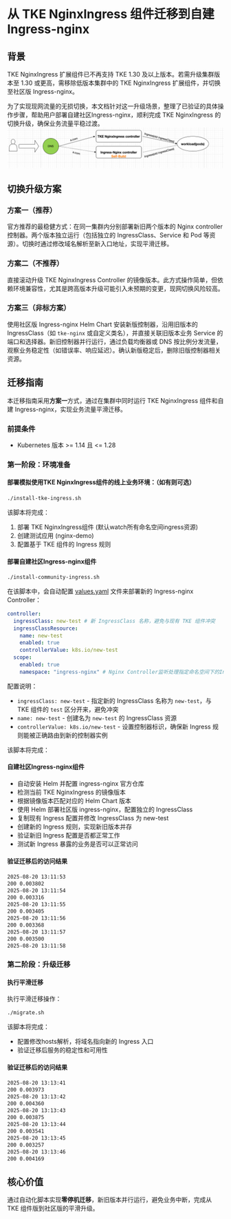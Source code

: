 # 从 TKE NginxIngress 组件迁移到自建 Ingress-nginx

## 背景
TKE NginxIngress 扩展组件已不再支持 TKE 1.30 及以上版本。若需升级集群版本至 1.30 或更高，需移除低版本集群中的 TKE NginxIngress 扩展组件，并切换至社区版 Ingress-nginx。

为了实现现网流量的无损切换，本文档针对这一升级场景，整理了已验证的具体操作步骤，帮助用户部署自建社区Ingress-nginx，顺利完成 TKE NginxIngress 的切换升级，确保业务流量平稳过渡。
![img.png](img.png)
## 切换升级方案

### 方案一（推荐）
官方推荐的最稳健方式：在同一集群内分别部署新旧两个版本的 Nginx controller 控制器。两个版本独立运行（包括独立的 IngressClass、Service 和 Pod 等资源）。切换时通过修改域名解析至新入口地址，实现平滑迁移。

### 方案二（不推荐）
直接滚动升级 TKE NginxIngress Controller 的镜像版本。此方式操作简单，但依赖环境兼容性，尤其是跨高版本升级可能引入未预期的变更，现网切换风险较高。

### 方案三（非标方案）
使用社区版 Ingress-nginx Helm Chart 安装新版控制器，沿用旧版本的 IngressClass（如 `tke-nginx` 或自定义类名），并直接关联旧版本业务 Service 的端口和选择器。新旧控制器并行运行，通过负载均衡器或 DNS 按比例分发流量，观察业务稳定性（如错误率、响应延迟）。确认新版稳定后，删除旧版控制器相关资源。

## 迁移指南
本迁移指南采用**方案一**方式，通过在集群中同时运行 TKE NginxIngress 组件和自建 Ingress-nginx，实现业务流量平滑迁移。

### 前提条件
- Kubernetes 版本 >= 1.14 且 <= 1.28


### 第一阶段：环境准备
#### 部署模拟使用TKE NginxIngress组件的线上业务环境：（如有则可选）
```bash
./install-tke-ingress.sh
```


该脚本将完成：
1. 部署 TKE NginxIngress组件 (默认watch所有命名空间ingress资源)
2. 创建测试应用 (nginx-demo)
3. 配置基于 TKE 组件的 Ingress 规则

#### 部署自建社区Ingress-nginx组件
```bash
./install-community-ingress.sh
```


在该脚本中，会自动配置 [values.yaml](file:///Users/tangtang/Desktop/Go/src/PlayBook-TKE/nginx-ingress->ingress-nginx/values.yaml) 文件来部署新的 Ingress-nginx Controller：

```yaml
controller:
  ingressClass: new-test # 新 IngressClass 名称，避免与现有 TKE 组件冲突
  ingressClassResource:
    name: new-test
    enabled: true
    controllerValue: k8s.io/new-test
  scope:  
    enabled: true
    namespace: "ingress-nginx" # Nginx Controller监听处理指定命名空间下的Ingress资源 (可选)
```


配置说明：
- `ingressClass: new-test` - 指定新的 IngressClass 名称为 `new-test`，与 TKE 组件的 `test` 区分开来，避免冲突
- `name: new-test` - 创建名为 `new-test` 的 IngressClass 资源
- `controllerValue: k8s.io/new-test` - 设置控制器标识，确保新 Ingress 规则能被正确路由到新的控制器实例

该脚本将完成：

#### 自建社区Ingress-nginx组件
- 自动安装 Helm 并配置 ingress-nginx 官方仓库
- 检测当前 TKE NginxIngress 的镜像版本
- 根据镜像版本匹配对应的 Helm Chart 版本
- 使用 Helm 部署社区版 ingress-nginx，配置独立的 IngressClass
- 复制现有 Ingress 配置并修改 IngressClass 为 new-test
- 创建新的 Ingress 规则，实现新旧版本并存
- 验证新旧 Ingress 配置是否都正常工作
- 测试新 Ingress 暴露的业务是否可以正常访问
#### 验证迁移后的访问结果
````
2025-08-20 13:11:53
200 0.003802
2025-08-20 13:11:54
200 0.003316
2025-08-20 13:11:55
200 0.003405
2025-08-20 13:11:56
200 0.003368
2025-08-20 13:11:57
200 0.003500
2025-08-20 13:11:58
````

### 第二阶段：升级迁移
#### 执行平滑迁移
执行平滑迁移操作：
```bash
./migrate.sh
```
该脚本将完成：
- 配置修改hosts解析，将域名指向新的 Ingress 入口
- 验证迁移后服务的稳定性和可用性
#### 验证迁移后的访问结果
````
2025-08-20 13:13:41
200 0.003973
2025-08-20 13:13:42
200 0.004360
2025-08-20 13:13:43
200 0.003875
2025-08-20 13:13:44
200 0.003541
2025-08-20 13:13:45
200 0.003257
2025-08-20 13:13:46
200 0.004169
````
## 核心价值
通过自动化脚本实现**零停机迁移**，新旧版本并行运行，避免业务中断，完成从 TKE 组件版到社区版的平滑升级。